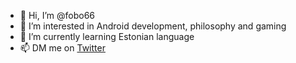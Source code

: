- 👋 Hi, I’m @fobo66
- 👀 I’m interested in Android development, philosophy and gaming
- 🌱 I’m currently learning Estonian language
- 📫 DM me on [Twitter](https://twitter.com/fobo66) 

<!---
fobo66/fobo66 is a ✨ special ✨ repository because its `README.md` (this file) appears on your GitHub profile.
You can click the Preview link to take a look at your changes.
--->
